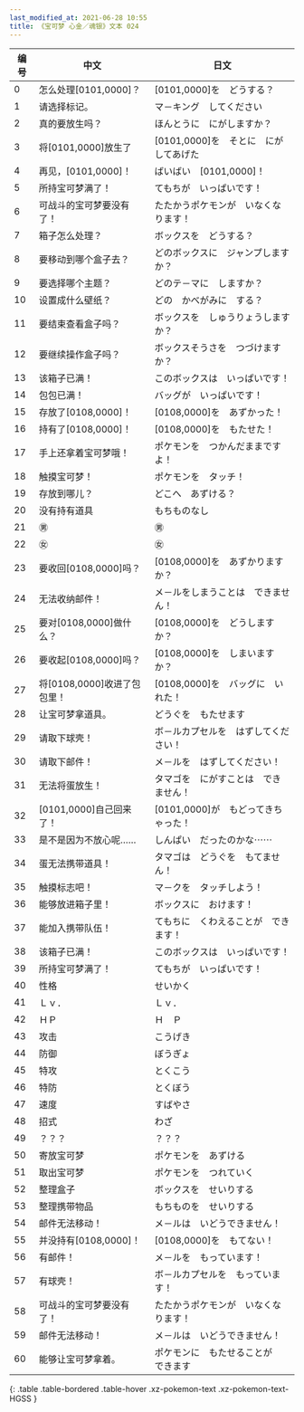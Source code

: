```yaml
---
last_modified_at: 2021-06-28 10:55
title: 《宝可梦 心金／魂银》文本 024
---
```

| 编号 | 中文 | 日文 |
| ---- | ---- | ---- |
| 0 | 怎么处理[0101,0000]？ | [0101,0000]を　どうする？ |
| 1 | 请选择标记。 | マ－キング　してください |
| 2 | 真的要放生吗？ | ほんとうに　にがしますか？ |
| 3 | 将[0101,0000]放生了 | [0101,0000]を　そとに　にがしてあげた |
| 4 | 再见，[0101,0000]！ | ばいばい　[0101,0000]！ |
| 5 | 所持宝可梦满了！ | てもちが　いっぱいです！ |
| 6 | 可战斗的宝可梦要没有了！ | たたかうポケモンが　いなくなります！ |
| 7 | 箱子怎么处理？ | ボックスを　どうする？ |
| 8 | 要移动到哪个盒子去？ | どのボックスに　ジャンプしますか？ |
| 9 | 要选择哪个主题？ | どのテ－マに　しますか？ |
| 10 | 设置成什么壁纸？ | どの　かべがみに　する？ |
| 11 | 要结束查看盒子吗？ | ボックスを　しゅうりょうしますか？ |
| 12 | 要继续操作盒子吗？ | ボックスそうさを　つづけますか？ |
| 13 | 该箱子已满！ | このボックスは　いっぱいです！ |
| 14 | 包包已满！ | バッグが　いっぱいです！ |
| 15 | 存放了[0108,0000]！ | [0108,0000]を　あずかった！ |
| 16 | 持有了[0108,0000]！ | [0108,0000]を　もたせた！ |
| 17 | 手上还拿着宝可梦哦！ | ポケモンを　つかんだままですよ！ |
| 18 | 触摸宝可梦！ | ポケモンを　タッチ！ |
| 19 | 存放到哪儿？ | どこへ　あずける？ |
| 20 | 没有持有道具 | もちものなし |
| 21 | ㊚ | ㊚ |
| 22 | ㊛ | ㊛ |
| 23 | 要收回[0108,0000]吗？ | [0108,0000]を　あずかりますか？ |
| 24 | 无法收纳邮件！ | メ－ルをしまうことは　できません！ |
| 25 | 要对[0108,0000]做什么？ | [0108,0000]を　どうしますか？ |
| 26 | 要收起[0108,0000]吗？ | [0108,0000]を　しまいますか？ |
| 27 | 将[0108,0000]收进了包包里！ | [0108,0000]を　バッグに　いれた！ |
| 28 | 让宝可梦拿道具。 | どうぐを　もたせます |
| 29 | 请取下球壳！ | ボ－ルカプセルを　はずしてください！ |
| 30 | 请取下邮件！ | メ－ルを　はずしてください！ |
| 31 | 无法将蛋放生！ | タマゴを　にがすことは　できません！ |
| 32 | [0101,0000]自己回来了！ | [0101,0000]が　もどってきちゃった！ |
| 33 | 是不是因为不放心呢…… | しんぱい　だったのかな⋯⋯ |
| 34 | 蛋无法携带道具！ | タマゴは　どうぐを　もてません！ |
| 35 | 触摸标志吧！ | マ－クを　タッチしよう！ |
| 36 | 能够放进箱子里！ | ボックスに　おけます！ |
| 37 | 能加入携带队伍！ | てもちに　くわえることが　できます！ |
| 38 | 该箱子已满！ | このボックスは　いっぱいです！ |
| 39 | 所持宝可梦满了！ | てもちが　いっぱいです！ |
| 40 | 性格 | せいかく |
| 41 | Ｌｖ． | Ｌｖ． |
| 42 | ＨＰ | Ｈ　Ｐ |
| 43 | 攻击 | こうげき |
| 44 | 防御 | ぼうぎょ |
| 45 | 特攻 | とくこう |
| 46 | 特防 | とくぼう |
| 47 | 速度 | すばやさ |
| 48 | 招式 | わざ |
| 49 | ？？？ | ？？？ |
| 50 | 寄放宝可梦 | ポケモンを　あずける |
| 51 | 取出宝可梦 | ポケモンを　つれていく |
| 52 | 整理盒子 | ボックスを　せいりする |
| 53 | 整理携带物品 | もちものを　せいりする |
| 54 | 邮件无法移动！ | メ－ルは　いどうできません！ |
| 55 | 并没持有[0108,0000]！ | [0108,0000]を　もてない！ |
| 56 | 有邮件！ | メ－ルを　もっています！ |
| 57 | 有球壳！ | ボ－ルカプセルを　もっています！ |
| 58 | 可战斗的宝可梦要没有了！ | たたかうポケモンが　いなくなります！ |
| 59 | 邮件无法移动！ | メ－ルは　いどうできません！ |
| 60 | 能够让宝可梦拿着。 | ポケモンに　もたせることが　できます |
{: .table .table-bordered .table-hover .xz-pokemon-text .xz-pokemon-text-HGSS }
